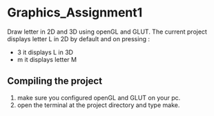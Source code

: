 # Graphics_Assignment1
Draw letter in 2D and 3D using openGL and GLUT.
The current project displays letter L in 2D by default and on pressing : 
 * 3 it displays L in 3D
 * m it displays letter M
## Compiling the project
1. make sure you configured openGL and GLUT on your pc.
2. open the terminal at the project directory and type make.
